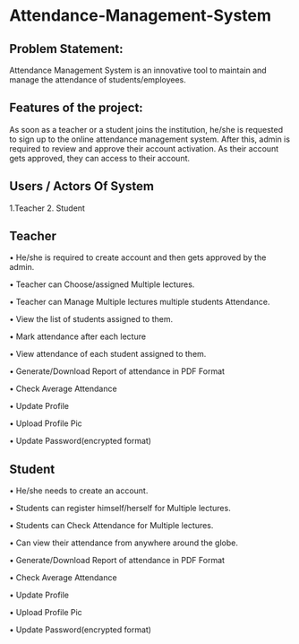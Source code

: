 # Attendance-Management-System

## Problem Statement:
Attendance Management System is an innovative tool to maintain and manage the attendance of students/employees.

## Features of the project:
As soon as a teacher or a student joins the institution, he/she is requested to sign up to the online attendance management system. After this, admin is required to review and approve their account activation.
As their account gets approved, they can access to their account.

## Users / Actors Of System
 1.Teacher
 2. Student
## Teacher
•  He/she is required to create account and then gets approved by the admin.

•  Teacher can Choose/assigned Multiple lectures.

•  Teacher can Manage Multiple lectures multiple students Attendance.

•  View the list of students assigned to them.

•  Mark attendance after each lecture

•  View attendance of each student assigned to them.

•  Generate/Download Report of attendance in PDF Format

•  Check Average Attendance

•  Update Profile

•  Upload Profile Pic

•  Update Password(encrypted format)

## Student

• He/she needs to create an account.

• Students can register himself/herself for Multiple lectures.

• Students can Check Attendance for Multiple lectures.

• Can view their attendance from anywhere around the globe.

• Generate/Download Report of attendance in PDF Format

• Check Average Attendance

• Update Profile

• Upload Profile Pic

• Update Password(encrypted format)


